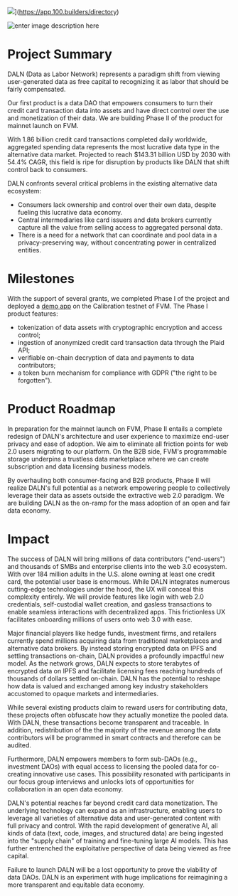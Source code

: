 ![](https://img.shields.io/badge/Incubated_by-100.builders-9146ff?logo=gamejolt&logoColor=white&labelColor=464646&style=for-the-badge)](https://app.100.builders/directory)


![enter image description here](https://brown-agricultural-canidae-490.mypinata.cloud/ipfs/QmRD1BYUMzBjqtQqajJBnHs7gUDb2CixWynptFbWwn79Bu?_gl=1*82nfmc*_ga*NTEwOTI1Njk4LjE2NzQzMzQyNzc.*_ga_5RMPXG14TE*MTY5MzE4NzQ0NS43LjEuMTY5MzE4NzU4My42MC4wLjA.)

# Project Summary

DALN (Data as Labor Network) represents a paradigm shift from viewing user-generated data as free capital to recognizing it as labor that should be fairly compensated.

Our first product is a data DAO that empowers consumers to turn their credit card transaction data into assets and have direct control over the use and monetization of their data. We are building Phase II of the product for mainnet launch on FVM. 

With 1.86 billion credit card transactions completed daily worldwide, aggregated spending data represents the most lucrative data type in the alternative data market. Projected to reach $143.31 billion USD by 2030 with 54.4% CAGR, this field is ripe for disruption by products like DALN that shift control back to consumers. 

DALN confronts several critical problems in the existing alternative data ecosystem:

-   Consumers lack ownership and control over their own data, despite fueling this lucrative data economy.
-   Central intermediaries like card issuers and data brokers currently capture all the value from selling access to aggregated personal data.
-   There is a need for a network that can coordinate and pool data in a privacy-preserving way, without concentrating power in centralized entities.

# Milestones

With the support of several grants, we completed Phase I of the project and deployed a  [demo app](https://app.daln.io/)  on the Calibration testnet of FVM. The Phase I product features:

-   tokenization of data assets with cryptographic encryption and access control;
-   ingestion of anonymized credit card transaction data through the Plaid API;
-   verifiable on-chain decryption of data and payments to data contributors;
-   a token burn mechanism for compliance with GDPR ("the right to be forgotten").

# Product Roadmap

In preparation for the mainnet launch on FVM, Phase II entails a complete redesign of DALN's architecture and user experience to maximize end-user privacy and ease of adoption. We aim to eliminate all friction points for web 2.0 users migrating to our platform. On the B2B side, FVM's programmable storage underpins a trustless data marketplace where we can create subscription and data licensing business models.

By overhauling both consumer-facing and B2B products, Phase II will realize DALN's full potential as a network empowering people to collectively leverage their data as assets outside the extractive web 2.0 paradigm. We are building DALN as the on-ramp for the mass adoption of an open and fair data economy.

# Impact 

The success of DALN will bring millions of data contributors ("end-users") and thousands of SMBs and enterprise clients into the web 3.0 ecosystem. With over 184 million adults in the U.S. alone owning at least one credit card, the potential user base is enormous. While DALN integrates numerous cutting-edge technologies under the hood, the UX will conceal this complexity entirely. We will provide features like login with web 2.0 credentials, self-custodial wallet creation, and gasless transactions to enable seamless interactions with decentralized apps. This frictionless UX facilitates onboarding millions of users onto web 3.0 with ease.

Major financial players like hedge funds, investment firms, and retailers currently spend millions acquiring data from traditional marketplaces and alternative data brokers. By instead storing encrypted data on IPFS and settling transactions on-chain, DALN provides a profoundly impactful new model. As the network grows, DALN expects to store terabytes of encrypted data on IPFS and facilitate licensing fees reaching hundreds of thousands of dollars settled on-chain. DALN has the potential to reshape how data is valued and exchanged among key industry stakeholders accustomed to opaque markets and intermediaries.

While several existing products claim to reward users for contributing data, these projects often obfuscate how they actually monetize the pooled data. With DALN, these transactions become transparent and traceable. In addition, redistribution of the the majority of the revenue among the data contributors will be programmed in smart contracts and therefore can be audited.

Furthermore, DALN empowers members to form sub-DAOs (e.g., investment DAOs) with equal access to licensing the pooled data for co-creating innovative use cases. This possibility resonated with participants in our focus group interviews and unlocks lots of opportunities for collaboration in an open data economy.

DALN's potential reaches far beyond credit card data monetization. The underlying technology can expand as an infrastructure, enabling users to leverage all varieties of alternative data and user-generated content with full privacy and control. With the rapid development of generative AI, all kinds of data (text, code, images, and structured data) are being ingested into the "supply chain" of training and fine-tuning large AI models. This has further entrenched the exploitative perspective of data being viewed as free capital.

Failure to launch DALN will be a lost opportunity to prove the viability of data DAOs. DALN is an experiment with huge implications for reimagining a more transparent and equitable data economy.
